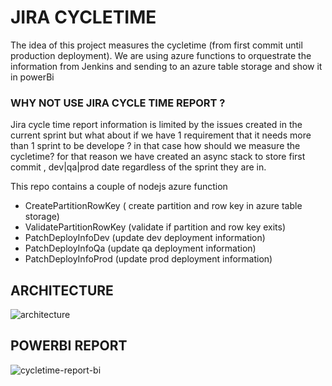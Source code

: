 # JIRA CYCLETIME

The idea of this project measures the cycletime (from first commit until production deployment). We are using azure functions to orquestrate the information from Jenkins and sending to an azure table storage and show it in powerBi

### WHY NOT USE JIRA CYCLE TIME REPORT ?

Jira cycle time report information is limited by the issues created in the current sprint but what about if we have 1 requirement that it needs more than 
1 sprint to be develope ? in that case how should we measure the cycletime? for that reason we have created an async stack to store first commit , dev|qa|prod date regardless of the sprint they are in.

This repo contains a couple of nodejs azure function 

- CreatePartitionRowKey ( create partition and row key in azure table storage)
- ValidatePartitionRowKey (validate if partition and row key exits)
- PatchDeployInfoDev (update dev deployment information)
- PatchDeployInfoQa (update qa deployment information)
- PatchDeployInfoProd (update prod deployment information)



## ARCHITECTURE



![architecture](https://user-images.githubusercontent.com/40572443/173856480-f37d587d-7dae-48c9-890b-06619b452859.png)


## POWERBI REPORT


![cycletime-report-bi](https://user-images.githubusercontent.com/40572443/173860971-cbe8c662-8b80-4367-a0e1-75d18940f968.png)
